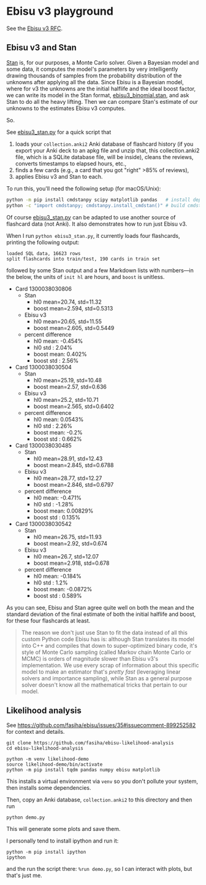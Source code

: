 # Ebisu v3 playground
See the [Ebisu v3 RFC](https://github.com/fasiha/ebisu/issues/58).

## Ebisu v3 and Stan
[Stan](https://mc-stan.org/) is, for our purposes, a Monte Carlo solver. Given a Bayesian model and some data, it computes the model's parameters by very intelligently drawing thousands of samples from the probability distribution of the unknowns after applying all the data. Since Ebisu is a Bayesian model, where for v3 the unknowns are the initial halflife and the ideal boost factor, we can write its model in the Stan format, [ebisu3_binomial.stan](./ebisu3_binomial.stan), and ask Stan to do all the heavy lifting. Then we can compare Stan's estimate of our unknowns to the estimates Ebisu v3 computes.

So.

See [ebisu3_stan.py](./ebisu3_stan.py) for a quick script that
1. loads your `collection.anki2` Anki database of flashcard history (if you export your Anki deck to an apkg file and unzip that, this collection.anki2 file, which is a SQLite database file, will be inside), cleans the reviews, converts timestamps to elapsed hours, etc.,
2. finds a few cards (e.g., a card that you got "right" >85% of reviews),
3. applies Ebisu v3 and Stan to each.

To run this, you'll need the following setup (for macOS/Unix):
```bash
python -m pip install cmdstanpy scipy matplotlib pandas   # install dependencies
python -c "import cmdstanpy; cmdstanpy.install_cmdstan()" # build cmdstan
```

Of course [ebisu3_stan.py](./ebisu3_stan.py) can be adapted to use another source of flashcard data (not Anki). It also demonstrates how to run just Ebisu v3.

When I run `python ebisu3_stan.py`, it currently loads four flashcards, printing the following output:
```
loaded SQL data, 16623 rows
split flashcards into train/test, 190 cards in train set
```
followed by some Stan output and a few Markdown lists with numbers—in the below, the units of `init hl` are hours, and `boost` is unitless.

- Card 1300038030806
  - Stan
    - hl0   mean=20.74, std=11.32
    - boost mean=2.594, std=0.5313
  - Ebisu v3
    - hl0   mean=20.65, std=11.55
    - boost mean=2.605, std=0.5449
  - percent difference
    - hl0 mean: -0.454%
    - hl0 std : 2.04%
    - boost mean: 0.402%
    - boost std : 2.56%
- Card 1300038030504
  - Stan
    - hl0   mean=25.19, std=10.48
    - boost mean=2.57, std=0.636
  - Ebisu v3
    - hl0   mean=25.2, std=10.71
    - boost mean=2.565, std=0.6402
  - percent difference
    - hl0 mean: 0.0543%
    - hl0 std : 2.26%
    - boost mean: -0.2%
    - boost std : 0.662%
- Card 1300038030485
  - Stan
    - hl0   mean=28.91, std=12.43
    - boost mean=2.845, std=0.6788
  - Ebisu v3
    - hl0   mean=28.77, std=12.27
    - boost mean=2.846, std=0.6797
  - percent difference
    - hl0 mean: -0.471%
    - hl0 std : -1.28%
    - boost mean: 0.00829%
    - boost std : 0.135%
- Card 1300038030542
  - Stan
    - hl0   mean=26.75, std=11.93
    - boost mean=2.92, std=0.674
  - Ebisu v3
    - hl0   mean=26.7, std=12.07
    - boost mean=2.918, std=0.678
  - percent difference
    - hl0 mean: -0.184%
    - hl0 std : 1.2%
    - boost mean: -0.0872%
    - boost std : 0.589%

As you can see, Ebisu and Stan agree quite well on both the mean and the standard deviation of the final estimate of both the initial halflife and boost, for these four flashcards at least.

> The reason we don't just use Stan to fit the data instead of all this custom Python code Ebisu has is: although Stan translates its model into C++ and compiles that down to super-optimized binary code, it's style of Monte Carlo sampling (called Markov chain Monte Carlo or MCMC) is orders of magnitude slower than Ebisu v3's implementation. We use every scrap of information about this specific model to make an estimator that's *pretty fast* (leveraging linear solvers and importance sampling), while Stan as a general purpose solver doesn't know all the mathematical tricks that pertain to our model.

## Likelihood analysis
See https://github.com/fasiha/ebisu/issues/35#issuecomment-899252582 for context and details.

```console
git clone https://github.com/fasiha/ebisu-likelihood-analysis
cd ebisu-likelihood-analysis

python -m venv likelihood-demo
source likelihood-demo/bin/activate
python -m pip install tqdm pandas numpy ebisu matplotlib
```

This installs a virtual environment via `venv` so you don't pollute your system, then
installs some dependencies.

Then, copy an Anki database, `collection.anki2` to this directory and then run
```console
python demo.py
```
This will generate some plots and save them.

I personally tend to install ipython and run it:
```
python -m pip install ipython
ipython
```
and the run the script there: `%run demo.py`, so I can interact with plots, but that's just me.
